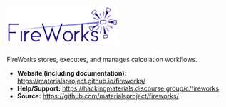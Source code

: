 # <img alt="FireWorks" src="docs_rst/_static/FireWorks_logo.png" width="250">

FireWorks stores, executes, and manages calculation workflows.

- **Website (including documentation):** https://materialsproject.github.io/fireworks/
- **Help/Support:** https://hackingmaterials.discourse.group/c/fireworks
- **Source:** https://github.com/materialsproject/fireworks/
